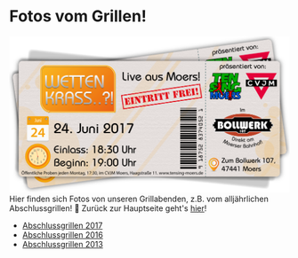 # Fotos vom Grillen!
![TEN SING Moers Logo](../../footage/banner2017/WettenKrass-Ticket-cutout-500dpi-01.png)
Hier finden sich Fotos von unseren Grillabenden, z.B. vom alljährlichen Abschlussgrillen! :tada: Zurück zur Hauptseite geht's [hier](../../Links.md)!

* [Abschlussgrillen 2017](http://bit.ly/Abschiedsgrillen2017)
* [Abschlussgrillen 2016](http://bit.ly/Abschlussgrillen16)
* [Abschlussgrillen 2013](http://bit.ly/Abschlussgrillen13)
